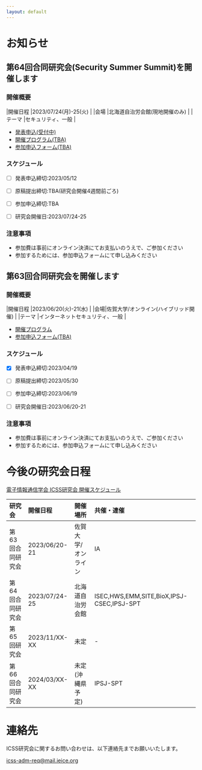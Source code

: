```yaml
---
layout: default
---
```


# お知らせ

## 第64回合同研究会(Security Summer Summit)を開催します

### 開催概要
|開催日程	|2023/07/24(月)-25(火)		|
|会場		|北海道自治労会館(現地開催のみ)	|
|テーマ		|セキュリティ、一般	|

- [発表申込(受付中)](https://ken.ieice.org/ken/form/index.php?tgs_regid=3d8f0b8b4c5b42e831838e7283fce5e7f479a15b0c31f5a6ce5e9a4a2cd4c966&tgid=IEICE-ICSS)
- [開催プログラム(TBA)]()
- [参加申込フォーム(TBA)]()

### スケジュール
* [ ] 発表申込締切:2023/05/12
* [ ] 原稿提出締切:TBA(研究会開催4週間前ごろ)
* [ ] 参加申込締切:TBA
* [ ] 研究会開催日:2023/07/24-25


### 注意事項
- 参加費は事前にオンライン決済にてお支払いのうえで、ご参加ください
- 参加するためには、参加申込フォームにて申し込みください



## 第63回合同研究会を開催します

### 開催概要

|開催日程	|2023/06/20(火)-21(水)				|
|会場|佐賀大学/オンライン(ハイブリッド開催)	|
|テーマ    |インターネットセキュリティ、一般	|

- [開催プログラム](https://ken.ieice.org/ken/program/index.php?tgs_regid=58f8ecb0eeaad4eacaba3d2d8b7acd75963042fceac1dcae650e83b1909921ac&tgid=IEICE-ICSS)
- [参加申込フォーム(TBA)]()

### スケジュール
- [x] 発表申込締切:2023/04/19
- [ ] 原稿提出締切:2023/05/30
- [ ] 参加申込締切:2023/06/19
- [ ] 研究会開催日:2023/06/20-21


### 注意事項
- 参加費は事前にオンライン決済にてお支払いのうえで、ご参加ください
- 参加するためには、参加申込フォームにて申し込みください

# 今後の研究会日程

[電子情報通信学会 ICSS研究会 開催スケジュール](https://www.ieice.org/ken/program/index.php?tgid=ICSS)


| 研究会           | 開催日程      | 開催場所 		|共催・連催					|
|:-----------------|:--------------|:-------------------|:----------------------------------------------|
| 第63回合同研究会 | 2023/06/20-21 | 佐賀大学/オンライン|IA						|
| 第64回合同研究会 | 2023/07/24-25 | 北海道自治労会館	|ISEC,HWS,EMM,SITE,BioX,IPSJ-CSEC,IPSJ-SPT	|
| 第65回研究会     | 2023/11/XX-XX | 未定		|-						|
| 第66回合同研究会 | 2024/03/XX-XX | 未定(沖縄県予定)	|IPSJ-SPT					|

# 連絡先
ICSS研究会に関するお問い合わせは、以下連絡先までお願いいたします。

[icss-adm-req@mail.ieice.org](<mailto:icss-adm-req@mail.ieice.org>)
